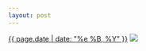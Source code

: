 ```yaml
---
layout: post
---
```


<p>
  <time><a href="/443">{{ page.date | date: "%e %B, %Y" }}</a></time>
  <a href="/443"><img src="{{ site.assets_url }}/443.jpg"/></a>
</p>
